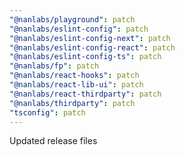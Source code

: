 ```yaml
---
"@nanlabs/playground": patch
"@nanlabs/eslint-config": patch
"@nanlabs/eslint-config-next": patch
"@nanlabs/eslint-config-react": patch
"@nanlabs/eslint-config-ts": patch
"@nanlabs/fp": patch
"@nanlabs/react-hooks": patch
"@nanlabs/react-lib-ui": patch
"@nanlabs/react-thirdparty": patch
"@nanlabs/thirdparty": patch
"tsconfig": patch
---
```


Updated release files
